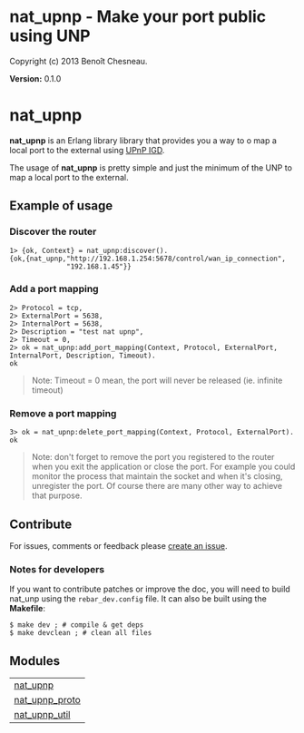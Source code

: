 

# nat_upnp - Make your port public using UNP #

Copyright (c) 2013 Benoît Chesneau.

__Version:__ 0.1.0

# nat_upnp

**nat_upnp** is an Erlang library library that provides you a way to o
map a local port to the external using [UPnP
IGD](http://en.wikipedia.org/wiki/Internet_Gateway_Device_Protocol).

The usage of **nat_upnp** is pretty simple and just the minimum of the
UNP to map a local port to the external.

## Example of usage

### Discover the router

```
1> {ok, Context} = nat_upnp:discover().
{ok,{nat_upnp,"http://192.168.1.254:5678/control/wan_ip_connection",
              "192.168.1.45"}}
```

### Add a port mapping

```
2> Protocol = tcp,
2> ExternalPort = 5638,
2> InternalPort = 5638,
2> Description = "test nat upnp",
2> Timeout = 0,
2> ok = nat_upnp:add_port_mapping(Context, Protocol, ExternalPort, InternalPort, Description, Timeout).
ok
```

> Note: Timeout = 0 mean, the port will never be released (ie. infinite
> timeout)

### Remove a port mapping

```
3> ok = nat_upnp:delete_port_mapping(Context, Protocol, ExternalPort).
ok
```

> Note: don't forget to remove the port you registered to the router
> when you exit the application or close the port. For example you could
> monitor the process that maintain the socket and when it's closing,
> unregister the port. Of course there are many other way to achieve
> that purpose.

## Contribute

For issues, comments or feedback please [create an
issue](http://github.com/benoitc/nat_upnp/issues).

### Notes for developers

If you want to contribute patches or improve the doc, you will need to
build nat_unp using the `rebar_dev.config`  file. It can also be built
using the **Makefile**:

```
$ make dev ; # compile & get deps
$ make devclean ; # clean all files
```


## Modules ##


<table width="100%" border="0" summary="list of modules">
<tr><td><a href="http://github.com/benoitc/nat_upnp/blob/master/doc/nat_upnp.md" class="module">nat_upnp</a></td></tr>
<tr><td><a href="http://github.com/benoitc/nat_upnp/blob/master/doc/nat_upnp_proto.md" class="module">nat_upnp_proto</a></td></tr>
<tr><td><a href="http://github.com/benoitc/nat_upnp/blob/master/doc/nat_upnp_util.md" class="module">nat_upnp_util</a></td></tr></table>

